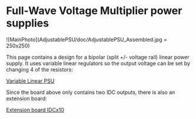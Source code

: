 # Full-Wave Voltage Multiplier power supplies

![MainPhoto](AdjustablePSU/doc/AdjustablePSU_Assembled.jpg = 250x250)

This page contains a design for a bipolar (split +/- voltage rail) linear power supply. It uses variable linear regulators so the output voltage can be set by changing 4 of the resistors:

[Variable Linear PSU](Var2IDC.md)

Since the board above only contains two IDC outputs, there is also an extension board:

[Extension board IDCx10](Ext10IDC.md)
